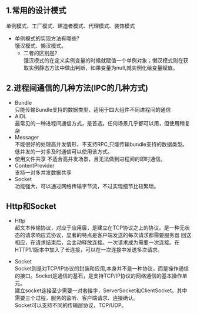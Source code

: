 ## 1.常用的设计模式  
   单例模式、工厂模式、建造者模式、代理模式、装饰模式  
   - 单例模式的实现方法有哪些?  
     饿汉模式、懒汉模式。
     - 二者的区别是?  
      饿汉模式的在定义实例变量的时候就赋值一个单例对象；懒汉模式则在获取实例静态方法中做出判断，如果变量为null,就实例化给变量赋值。
       
       
## 2.进程间通信的几种方法(IPC的几种方式)  
   - Bundle  
      只能传输Bundle支持的数据类型，适用于四大组件不同进程间的通信
   - AIDL  
      最常见的一种进程间通信方式，是首选。任何场景几乎都可以用，但使用稍复杂
   - Messager  
      不能很好的处理高并发情形，不支持RPC,只能传输bundle支持的数据类型。低并发的一对多及时通信可以使用该方式。
   - 使用文件共享
      不适合高并发场景，且无法做到进程间的即时通信。
   - ContentProvider  
      支持一对多并发数据共享
   - Socket  
     功能强大，可以通过网络传输字节流，不过实现细节比较繁琐。
     
## Http和Socket  
   - Http  
     超文本传输协议，对应于应用层，是建立在TCP协议之上的协议。是一种无状态的请求响应式协议，显著的特点是客户端发送的每次请求都需要服务器
     回送相应，在请求结束后，会主动释放连接。一次请求成为需要一次连接。在HTTP1.1版本中加入了长连接，可以在一次连接中发送多次请求。  
     
   - Socket  
     Socket则是对TCP/IP协议的封装和应用,本身并不是一种协议，而是操作通信的接口。Socket是通信的基石，是支持TCP/IP协议的网络通信的基本操作单元。  
     建立socket连接至少需要一对套接字，ServerSocket和ClientSocket。其中需要三个过程，服务的监听、客户端请求、连接确认。    
     Socket可以支持不同的传输层协议，TCP/UDP。
